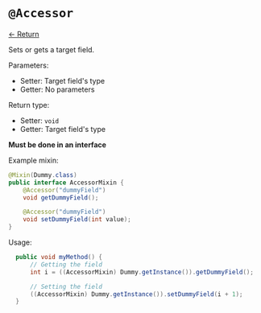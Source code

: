 # `@Accessor`

[<- Return](README.md)

Sets or gets a target field.

Parameters:

 - Setter: Target field's type
 - Getter: No parameters

Return type:

 - Setter: `void`
 - Getter: Target field's type

**Must be done in an interface**

Example mixin:
```java
@Mixin(Dummy.class)
public interface AccessorMixin {
	@Accessor("dummyField")
	void getDummyField();

	@Accessor("dummyField")
	void setDummyField(int value);
}
```

Usage:

```java
  public void myMethod() {
  	  // Getting the field
      int i = ((AccessorMixin) Dummy.getInstance()).getDummyField();

      // Setting the field
      ((AccessorMixin) Dummy.getInstance()).setDummyField(i + 1);
  }
```
